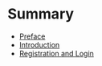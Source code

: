 # Summary

* [Preface](README.md)
* [Introduction](chapter1.md)
* [Registration and Login](registration-and-login.md)

